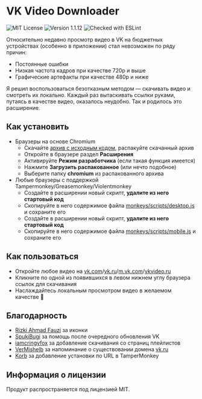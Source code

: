 # VK Video Downloader
![MIT License](https://img.shields.io/github/license/JustKappaMan/VK-Video-Downloader)
![Version 1.1.12](https://img.shields.io/badge/version-1.1.12-blue)
![Checked with ESLint](https://img.shields.io/badge/ESLint-checked-blueviolet)

Относительно недавно просмотр видео в VK на бюджетных устройствах (особенно в приложении) стал невозможен по ряду причин:
* Постоянные ошибки
* Низкая частота кадров при качестве 720p и выше
* Графические артефакты при качестве 480p и ниже

Я решил воспользоваться безотказным методом — скачивать видео и смотреть их локально. Каждый раз вытаскивать ссылки руками, путаясь в качестве видео, оказалось неудобно. Так и родилось это расширение.

## Как установить
* Браузеры на основе Chromium
  * Cкачайте [архив с исходным кодом](https://codeload.github.com/JustKappaMan/VK-Video-Downloader/zip/refs/heads/main), распакуйте скачанный архив
  * Откройте в браузере раздел __Расширения__
  * Активируйте __Режим разработчика__ (если такая функция имеется)
  * Нажмите __Загрузить распакованное__ (или нечто подобное)
  * Выберите папку __chromium__ из распакованного архива
* Любые браузеры с поддержкой Tampermonkey/Greasemonkey/Violentmonkey
  * Создайте в расширении новый скрипт, __удалите из него стартовый код__
  * Скопируйте в него содержимое файла [monkeys/scripts/desktop.js](https://github.com/JustKappaMan/VK-Video-Downloader/blob/main/monkeys/scripts/desktop.js) и сохраните его
  * Создайте в расширении новый скрипт, __удалите из него стартовый код__
  * Скопируйте в него содержимое файла [monkeys/scripts/mobile.js](https://github.com/JustKappaMan/VK-Video-Downloader/blob/main/monkeys/scripts/mobile.js) и сохраните его

## Как пользоваться
* Откройте любое видео на [vk.com](https://vk.com)/[vk.ru](https://vk.ru)/[m.vk.com](https://m.vk.com)/[vkvideo.ru](https://vkvideo.ru)
* Кликните по одной из появившихся в левом нижнем углу браузера ссылок для скачивания
* Наслаждайтесь локальным просмотром видео в желаемом качестве 🥳

## Благодарность
* [Rizki Ahmad Fauzi](https://www.flaticon.com/authors/rizki-ahmad-fauzi) за иконки
* [SpukiBugi](https://github.com/SpukiBugi) за помощь после очередного обновления VK
* [iamcringyfox](https://github.com/iamcringyfox) за добавление скачивания со страниц плейлистов
* [VerMishelb](https://github.com/VerMishelb) за напоминание о существовании домена [vk.ru](https://vk.ru)
* [Korb](https://github.com/Korb) за добавление установки по URL в TamperMonkey

## Информация о лицензии
Продукт распространяется под лицензией MIT.
